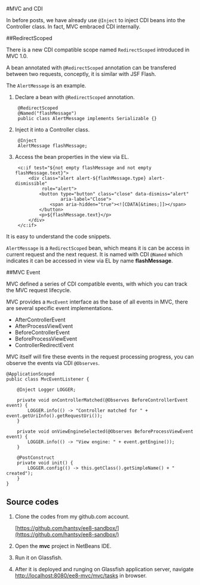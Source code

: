 #MVC and CDI

In before posts, we have already use `@Inject` to inject CDI beans into the Controller class. In fact, MVC embraced CDI internally. 


##RedirectScoped

There is a new CDI compatible scope named `RedirectScoped` introduced in MVC 1.0. 

A bean annotated with `@RedirectScoped` annotation can be transfered between two requests, conceptly, it is similar with JSF Flash.

The `AlertMessage` is an example.

1. Declare a bean with `@RedirectScoped` annotation.

		@RedirectScoped
		@Named("flashMessage")
		public class AlertMessage implements Serializable {}

2. Inject it into a Controller class.

		@Inject
		AlertMessage flashMessage;

3. Access the bean properties in the view via EL.

		<c:if test="${not empty flashMessage and not empty flashMessage.text}">
			<div class="alert alert-${flashMessage.type} alert-dismissible"
				 role="alert">
				<button type="button" class="close" data-dismiss="alert"
						aria-label="Close">
					<span aria-hidden="true"><![CDATA[&times;]]></span>
				</button>
				<p>${flashMessage.text}</p>
			</div>
		</c:if>
	
It is easy to understand the code snippets.

`AlertMessage` is a `RedirectScoped` bean, which means it is can be access in current request and the next request. It is named with CDI `@Named` which indicates it can be accessed in view via EL by name **flashMessage**.

##MVC Event

MVC defined a series of CDI compatible events, with which you can track the MVC request lifecycle.

MVC provides a `MvcEvent` interface as the base of all events in MVC, there are several specific event implementations.

* AfterControllerEvent
* AfterProcessViewEvent
* BeforeControllerEvent
* BeforeProcessViewEvent
* ControllerRedirectEvent

MVC itself will fire these events in the request processing progress, you can observe the events via CDI `@Observes`.

	@ApplicationScoped
	public class MvcEventListener {

		@Inject Logger LOGGER;

		private void onControllerMatched(@Observes BeforeControllerEvent event) {
			LOGGER.info(() -> "Controller matched for " + event.getUriInfo().getRequestUri());
		}

		private void onViewEngineSelected(@Observes BeforeProcessViewEvent event) {
			LOGGER.info(() -> "View engine: " + event.getEngine());
		}

		@PostConstruct
		private void init() {
			LOGGER.config(() -> this.getClass().getSimpleName() + " created");
		}
	}

## Source codes

1. Clone the codes from my github.com account.

    [https://github.com/hantsy/ee8-sandbox/](https://github.com/hantsy/ee8-sandbox/)
	
2. Open the **mvc** project in NetBeans IDE.
3. Run it on Glassfish.
4. After it is deployed and runging on Glassfish application server, navigate [http://localhost:8080/ee8-mvc/mvc/tasks](http://localhost:8080/ee8-mvc/mvc/tasks) in browser.

